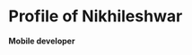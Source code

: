 # Profile of Nikhileshwar
**Mobile developer**
<!---
Nikhileshwar96/Nikhileshwar96 is a ✨ special ✨ repository because its `README.md` (this file) appears on your GitHub profile.
You can click the Preview link to take a look at your changes.
--->
